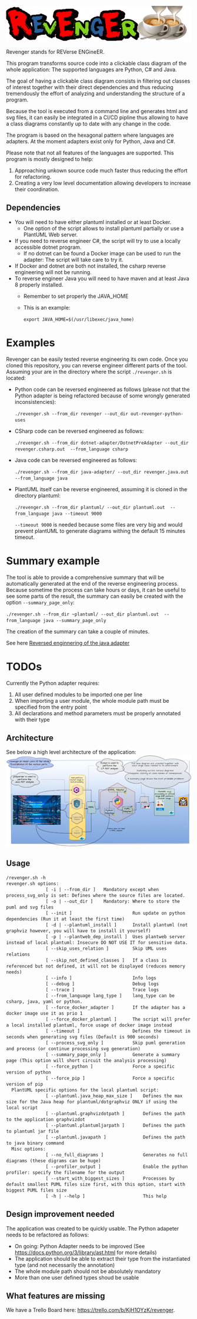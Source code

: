 ![RevEngEr](./assets/revenger.png?raw=true "Revenger")


Revenger stands for REVerse ENGineER.

This program transforms source code into a clickable class diagram of the whole application: The supported languages are Python, C# and Java.

The goal of having a clickable class diagram consists in filtering out classes of interest together with their direct dependencies and thus reducing tremendously the effort of analyzing and understanding the structure of a program.

Because the tool is executed from a command line and generates html and svg files, it can easily be integrated in a CI/CD pipline thus allowing to have a class diagrams constantly up to date with any change in the code.

The program is based on the hexagonal pattern where languages are adapters. 
At the moment adapters exist only for Python, Java and C#.

Please note that not all features of the languages are supported. This program is mostly designed to help:

1. Approaching unkown source code much faster thus reducing the effort for refactoring.
2. Creating a very low level documentation allowing developers to increase their coordination.

## Dependencies
* You will need to have either plantuml installed or at least Docker.
  * One option of the script allows to install plantuml partially or use a PlantUML Web server.
* If you need to reverse engineer C#, the script will try to use a locally accessible dotnet program. 
  * If no dotnet can be found a Docker image can be used to run the adapter: The script will take care to try it. 
* If Docker and dotnet are both not installed, the csharp reverse engineering will not be running. 
* To reverse engineer Java you will need to have maven and at least Java 8 properly installed.
  * Remember to set properly the JAVA_HOME
  * This is an example: 
  
       ```export JAVA_HOME=$(/usr/libexec/java_home)```


# Examples
Revenger can be easily tested reverse engineering its own code. Once you cloned this repository, you can reverse engineer different parts of the tool. Assuming your are in the directory where the script `./revenger.sh` is located:

* Python code can be reversed engineered as follows (please not that the Python adapter is being refactored because of some wrongly generated inconsistencies):

    `./revenger.sh --from_dir revenger --out_dir out-revenger-python-uses`

* CSharp code can be reversed engineered as follows:

    `./revenger.sh --from_dir dotnet-adapter/DotnetPreAdapter --out_dir revenger.csharp.out  --from_language csharp`

* Java code can be reversed engineered as follows:

    `./revenger.sh --from_dir java-adapter/ --out_dir revenger.java.out  --from_language java`

* PlantUML itself can be reverse engineered, assuming it is cloned in the directory plantuml:

    `./revenger.sh --from_dir plantuml/ --out_dir plantuml.out  --from_language java --timeout 9000`
    
    `--timeout 9000` is needed because some files are very big and would prevent plantUML to generate diagrams withing the default 15 minutes timeout.

# Summary example
The tool is able to provide a comprehensive summary that will be automatically generated at the end of the reverse engineering process.
Because sometime the process can take hours or days, it can be useful to see some parts of the result, the summary can easily be created with the option `--summary_page_only`:

 `./revenger.sh --from_dir ~plantuml/ --out_dir plantuml.out  --from_language java --summary_page_only`

The creation of the summary can take a couple of minutes.

See here [Reversed enginnering of the java adapter](https://htmlpreview.github.io/?https://github.com/2BlackCoffees/revenger/blob/main/revenger-java-adapter.out/index.html)
# TODOs

Currently the Python adapter requires:
1. All user defined modules to be imported one per line
2. When importing a user module, the whole module path must be specified from the entry point
3. All declarations and method parameters must be properly annotated with their type

## Architecture
See below a high level architecture of the application:
![High level Architecture](./revenger-architecture.png?raw=true "Architecture of Revenger")

## Usage
```
/revenger.sh -h
revenger.sh options:
               [ -i | --from_dir ]   Mandatory except when process_svg_only is set: Defines where the source files are located.
               [ -o | --out_dir ]    Mandatory: Where to store the puml and svg files
               [ --init ]                       Run update on python dependencies (Run it at least the first time)
               [ -d | --plantuml_install ]      Install plantuml (not graphviz however, you will have to install it yourself)
               [ -p | --plantweb_dep_install ]  Uses plantweb server instead of local plantuml: Insecure DO NOT USE IT for sensitive data.
               [ --skip_uses_relation ]         Skip UML uses relations
               [ --skip_not_defined_classes ]   If a class is referenced but not defined, it will not be displayed (reduces memory needs)
               [ --info ]                       Info logs
               [ --debug ]                      Debug logs
               [ --trace ]                      Trace logs
               [ --from_language lang_type ]    lang_type can be csharp, java, yaml or python. 
               [ --force_docker_adapter ]       If the adapter has a docker image use it as prio 1
               [ --force_docker_plantuml ]      The script will prefer a local installed plantuml, force usage of docker image instead
               [ --timeout ]                    Defines the timeout in seconds when generating svg files (Default is 900 seconds)
               [ --process_svg_only ]           Skip puml generation and process (or continue processing svg generation)
               [ --summary_page_only ]          Generate a summary page (This option will short circuit the analysis processing)
               [ --force_python ]               Force a specific version of python
               [ --force_pip ]                  Force a specific version of pip
  PlantUML specific options for the local plantuml script:
               [ --plantuml.java_heap_max_size ]    Defines the max size for the Java heap for plantuml/dotgraphviz ONLY if using the local script
               [ --plantuml.graphvizdotpath ]       Defines the path to the application graphvizdot
               [ --plantuml.plantumljarpath ]       Defines the path to plantuml jar file
               [ --plantuml.javapath ]              Defines the path to java binary command
  Misc options:
               [ --no_full_diagrams ]               Generates no full diagrams (these digrams can be huge)
               [ --profiler_output ]                Enable the python profiler: specify the filename for the output
               [ --start_with_biggest_sizes ]       Processes by default smallest PUML files size first, with this option, start with biggest PUML files size
               [ -h | --help ]                      This help
```

## Design improvement needed
The application was created to be quickly usable. The Python adapeter needs to be refactored as follows:
  * On going: Python Adapter needs to be improved (See https://docs.python.org/3/library/ast.html for more details)
  * The application should be able to extract their type from the instantiated type (and not necessarily the annotation)
  * The whole module path should not be absolutely mandatory
  * More than one user defined types shoud be usable
  

## What features are missing
  We have a Trello Board here: https://trello.com/b/KjH1OYzK/revenger.


